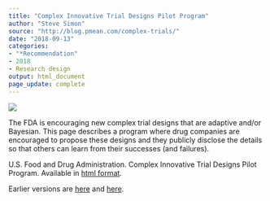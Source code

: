 ```yaml
---
title: "Complex Innovative Trial Designs Pilot Program"
author: "Steve Simon"
source: "http://blog.pmean.com/complex-trials/"
date: "2018-09-13"
categories:
- "*Recommendation"
- 2018
- Research design
output: html_document
page_update: complete
---
```


![](http://www.pmean.com/new-images/18/complex-trials01.png)

<!---More--->

The FDA is encouraging new complex trial designs that are adaptive and/or Bayesian. This page describes a program where drug companies are encouraged to propose these designs and they publicly disclose the details so that others can learn from their successes (and failures).

U.S. Food and Drug Administration. Complex Innovative Trial Designs Pilot Program. Available in [html format][fda1].

[fda1]: https://www.fda.gov/Drugs/DevelopmentApprovalProcess/DevelopmentResources/ucm617212.htm

Earlier versions are [here][sim1] and [here][sim2].
 
[sim1]: http://blog.pmean.com/complex-trials/
[sim2]: http://new.pmean.com/complex-trials/
